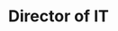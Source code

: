 ---
layout: default
name: Fred Li
title: "Director of IT"
bio_html: "Lorem ipsum dolor sit amet, consectetur adipisicing elit. Vero sed ducimus quae fugit magni voluptatibus nesciunt ipsum, vel cupiditate repudiandae cum necessitatibus mollitia commodi eum eos deleniti eius delectus aliquam"
email: example@mail.com
linkedin: https://www.linkedin.com/
profile_image: /uploads/fred-li.jpg
---